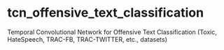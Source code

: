 # tcn_offensive_text_classification
Temporal Convolutional Network for Offensive Text Classification (Toxic, HateSpeech, TRAC-FB, TRAC-TWITTER, etc., datasets)
